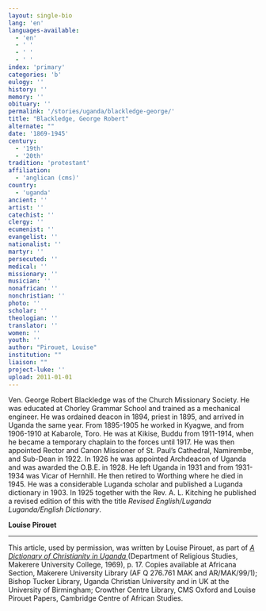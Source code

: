 ```yaml
---
layout: single-bio
lang: 'en'
languages-available:
  - 'en'
  - ' '
  - ' '
  - ' '
index: 'primary'
categories: 'b'
eulogy: ''
history: ''
memory: ''
obituary: ''
permalink: '/stories/uganda/blackledge-george/'
title: "Blackledge, George Robert"
alternate: ""
date: '1869-1945'
century:
  - '19th'
  - '20th'
tradition: 'protestant'
affiliation:
  - 'anglican (cms)'
country:
  - 'uganda'
ancient: ''
artist: ''
catechist: ''
clergy: ''
ecumenist: ''
evangelist: ''
nationalist: ''
martyr: ''
persecuted: ''
medical: ''
missionary: ''
musician: ''
nonafrican: ''
nonchristian: ''
photo: ''
scholar: ''
theologian: ''
translator: ''
women: ''
youth: ''
author: "Pirouet, Louise"
institution: ""
liaison: ""
project-luke: ''
upload: 2011-01-01
---
```




Ven. George Robert Blackledge was of the Church Missionary Society.  He was educated at Chorley Grammar School and trained as a mechanical engineer.  He was ordained deacon in 1894, priest in 1895, and arrived in Uganda the same year. From 1895-1905 he worked in Kyagwe, and from 1906-1910 at Kabarole, Toro.  He was at Kikise, Buddu from 1911-1914, when he became a temporary chaplain to  the forces until 1917. He was then appointed Rector and Canon Missioner of St.  Paul&rsquo;s Cathedral, Namirembe, and Sub-Dean in 1922. In 1926 he was appointed  Archdeacon of Uganda and was awarded the O.B.E. in 1928. He left Uganda in 1931  and from 1931-1934 was Vicar of Hernhill. He then retired to Worthing where he  died in 1945. He was a considerable Luganda scholar and published a Luganda  dictionary in 1903. In 1925 together with the Rev. A. L. Kitching he published a revised edition of this with the title *Revised English/Luganda Luganda/English Dictionary*.

**Louise Pirouet**

---

This article, used by permission, was written by Louise Pirouet, as part of *[A Dictionary of Christianity in Uganda ](../pirouet-foreword/)*(Department of Religious Studies, Makerere University College, 1969), p. 17. Copies available at Africana Section, Makerere University Library (AF Q 276.761 MAK and AR/MAK/99/1); Bishop Tucker Library, Uganda Christian University and in UK at the University of Birmingham; Crowther Centre Library, CMS Oxford and Louise Pirouet Papers, Cambridge Centre of African Studies.